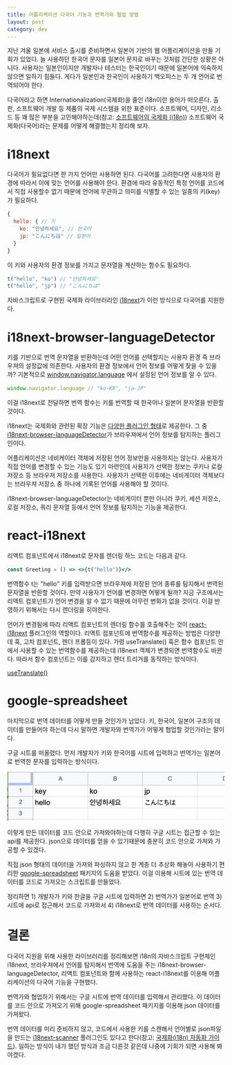 ```yaml
---
title: 어플리케이션 다국어 기능과 번역가와 협업 방법
layout: post
category: dev
---
```


지난 겨울 일본에 서비스 출시를 준비하면서 일본어 기반의 웹 어플리케이션을 만들 기회가 있었다.
늘 사용하던 한국어 문자를 일본어 문자로 바꾸는 것처럼 간단한 상황은 아니다.
사용자는 일본인이지만 개발자나 테스터는 한국인이기 때문에 일본어에 익숙하지 않으면 일하기 힘들다.
게다가 일본인과 한국인이 사용하기 백오피스는 두 개 언어로 번역되어야 한다.

다국어라고 하면 Internationalization(국제화)을 줄인 i18n이란 용어가 떠오른다.
출판, 소프트웨어 개발 등 제품의 국제 시스템을 위한 표준이다.
소프트웨어, 디자인, 리소드 등 꽤 많은 부분을 고민해야하는데(참고: [소프트웨어의 국제화 (i18n)](https://getpocket.com/read/3281944050)) 소프트웨어 국제화(다국어)라는 문제를 어떻게 해결했는지 정리해 보자.

# i18next

다국어가 필요없다면 한 가지 언어만 사용하면 된다.
다국어를 고려한다면 사용자의 환경에 따라서 이에 맞는 언어를 사용해야 한다.
환경에 따라 유동적인 특정 언어를 코드에서 직접 사용할수 없기 때문에 언어에 무관하고 의미를 식별할 수 있는 일종의 키(key)가 필요하다.

```js
{
  hello: { // 키
    ko: "안녕하세요", // 한국어
    jp: "こんにちは" // 일본어
  }
}
```

이 키와 사용자의 환경 정보를 가지고 문자열을 계산하는 함수도 필요하다.

```js
t("hello", "ko") // "안녕하세요"
t("hello", "jp") // "こんにちは"
```

자바스크립트로 구현된 국제화 라이브러리인 [i18next](https://github.com/i18next/i18next-gitbook/blob/master/README.md)가 이런 방식으로 다국어를 지원한다.

# i18next-browser-languageDetector

키를 기반으로 번역 문자열을 반환하는데 어떤 언어를 선택할지는 사용자 환경 즉 브라우져의 설정값에 의존한다.
사용자의 환경 정보에서 언어 정보를 어떻게 찾을 수 있을까?
기본적으로 [window.navigator.language](https://developer.mozilla.org/en-US/docs/Web/API/NavigatorLanguage/language) 에서 설정된 언어 정보를 알 수 있다.

```js
window.navigator.language // "ko-KR", "ja-JP"
```

이걸 i18next로 전달하면 번역 함수는 키를 번역할 때 한국어나 일본어 문자열을 반환할 것이다.

i18next는 국제화와 관련된 확장 기능은 [다양한 플러그인 형태](https://github.com/i18next)로 제공한다.
그 중 [i18next-browser-languageDetector](https://github.com/i18next/i18next-browser-languageDetector)가 브라우져에서 언어 정보를 탐지하는 플러그인이다.

어플리케이션은 네비케이터 객체에 저장된 언어 정보만을 사용하지는 않는다.
사용자가 직접 언어를 변경할 수 있는 기능도 있기 마련인데 사용자가 선택한 정보는 쿠키나 로컬 저장소 등 브라우져 저장소를 사용한다.
사용자가 선택한 이후에는 네비게이터 객체보다는 브라우져 저장소 중 하나에 기록된 언어를 사용해야 할 것이다.

i18next-browser-languageDetector는 네비게이터 뿐만 아니라 쿠키, 세션 저장소, 로컬 저장소, 쿼리 문자열 등에서 언어 정보를 탐지하는 기능을 제공한다.

# react-i18next

리액트 컴포넌트에서 i18next로 문자를 렌더링 하느 코드는 다음과 같다.

```jsx
const Greeting = () => <>{t("hello")}</>
```

번역함수 t는 "hello" 키를 입력받으면 브라우져에 저장된 언어 종류를 탐지해서 번역된 문자열을 반환할 것이다.
만약 사용자가 언어를 변경하면 어떻게 될까?
지금 구조에서는 리액트 컴포넌트가 언어 변경을 알 수 없기 때문에 아무런 변화가 없을 것이다.
이걸 반영하기 위해서는 다시 렌더링을 히야한다.

언어가 변경됨에 따라 리액트 컴포넌트의 렌더링 함수를 호출해주는 것이 [react-i18next](https://github.com/i18next/react-i18next-gitbook/blob/master/README.md) 플러그인의 역할이다.
리액트 컴포넌트에 번역함수를 제공하는 방법은 다양한데 훅, 고차 컴포넌트, 렌더 프롭등이 있다.
가령 useTranslate() 훅은 함수 컴포넌트 안에서 사용할 수 있는 번역함수를 제공하는데 i18next 객체가 변경되면 번역함수도 바뀐다.
따라서 함수 컴포넌트는 이를 감지하고 렌더 트리거를 동작하는 방식이다.

[useTranslate()](https://github.com/i18next/react-i18next/blob/master/src/useTranslation.js)

# google-spreadsheet

마지막으로 번역 데이터를 어떻게 만들 것인가가 남았다.
키, 한국어, 일본어 구조의 데이터를 만들어야 하는데 다시 말하면 개발자와 번역가가 어떻게 협업할 것인가라는 말이다.

구글 시트를 떠올렸다.
먼저 개발자가 키와 한국어를 시트에 입력하고 번역가는 일본어로 번역한 문자를 입력하는 방식이다.

![구글 시트 사용 예시](./2021-03-22-i18n.png)

이렇게 만든 데이터를 코드 안으로 가져와야하는데 다행히 구글 시트는 접근할 수 있는 api를 제공한다.
json으로 데이터를 얻을 수 있기때문에 충분히 코드 안으로 가져와 가공할 수 있겠다.

직접 json 형태의 데이터을 가져와 파싱하지 않고 한 계층 더 추상화 해놓아 사용하기 편리한 [google-spreadsheet](https://www.npmjs.com/package/google-spreadsheets) 패키지의 도움을 받았다.
이걸 이용해 시트에 있는 번역 데이터를 코드로 가져오는 스크립트를 만들었다.

정리하면 1) 개발자가 키와 한글을 구글 시트에 입력하면 2) 번역가가 일본어로 번역 3) 시트에 api로 접근해서 코드로 가져와서 4) i18next로 번역 데이터를 사용하는 순서다.

# 결론

다국어 지원을 위해 사용한 라이브러리를 정리해보면 i18n의 자바스크립트 구현체인 i18next, 브라우져에서 언어를 탐지해서 번역에 도움을 주는 i18next-browser-languageDetector, 리액트 컴포넌트와 함께 사용하는 react-i18next를 이용해 어플리케이션의 다국어 기능을 구현했다.

번역가와 협업하기 위해서는 구글 시트에 번역 데이터를 입력해서 관리했다. 이 데이터를 코드 안으로 가져오기 위해 google-spreadsheet 패키지를 이용해 json 데이터를 가져왔다.

번역 데이터를 미리 준비하지 않고, 코드에서 사용한 키를 스캔해서 언어별로 json파일을 만드는 [i18next-scanner](https://github.com/i18next/i18next-scanner) 플러그인도 있다고 한다(참고: [국제화(i18n) 자동화 가이드](https://ui.toast.com/weekly-pick/ko_20210303)).
일하는 방식이 내가 했던 방식과 조금 다른것 같은데 나중에 기회가 되면 사용해 봐야겠다.
